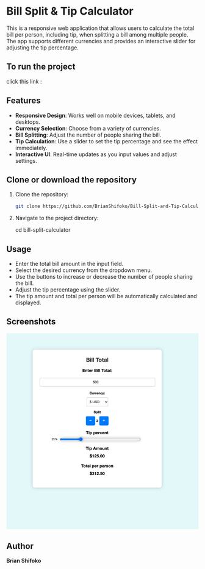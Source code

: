 # Bill Split & Tip Calculator

This is a responsive web application that allows users to calculate the total bill per person, including tip, when splitting a bill among multiple people. The app supports different currencies and provides an interactive slider for adjusting the tip percentage.

## To run the project
click this link :


## Features

- **Responsive Design**: Works well on mobile devices, tablets, and desktops.
- **Currency Selection**: Choose from a variety of currencies.
- **Bill Splitting**: Adjust the number of people sharing the bill.
- **Tip Calculation**: Use a slider to set the tip percentage and see the effect immediately.
- **Interactive UI**: Real-time updates as you input values and adjust settings.

## Clone or download the repository

1. Clone the repository:
   ```bash
   git clone https://github.com/BrianShifoko/Bill-Split-and-Tip-Calculator.git
   ```

2. Navigate to the project directory:

    cd bill-split-calculator

## Usage
- Enter the total bill amount in the input field.
- Select the desired currency from the dropdown menu.
- Use the buttons to increase or decrease the number of people sharing the bill.
- Adjust the tip percentage using the slider.
- The tip amount and total per person will be automatically calculated and displayed.

## Screenshots

![Calculator Screenshot](images/Bill%20Calculator%20Screenshot.png)

## Author

**Brian Shifoko**